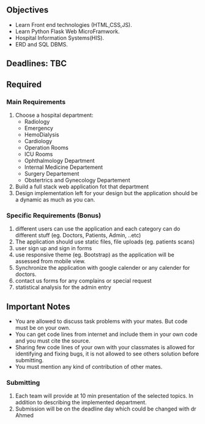 ## Objectives

* Learn Front end technologies (HTML,CSS,JS). 
* Learn Python Flask Web MicroFramwork. 
* Hospital Information Systems(HIS).
* ERD and SQL DBMS.

## Deadlines: TBC

## Required

### Main Requirements

1. Choose a hospital department:
    * Radiology
    * Emergency
    * HemoDialysis
    * Cardiology
    * Operation Rooms
    * ICU Rooms
    * Ophthalmology Department
    * Internal Medicine Departement
    * Surgery Departement
    * Obstertrics and Gynecology Departement
2. Build a full stack web application fot that department
3. Design implementation left for your design but the application should be a dynamic as much as you can.

### Specific Requirements (Bonus)

1. different users can use the application and each category can do different stuff (eg. Doctors, Patients, Admin, ..etc)
2. The application should use static files, file uploads (eg. patients scans)
3. user sign up and sign in forms
4. use responsive theme (eg. Bootstrap) as the application will be assessed from mobile view.
5. Synchronize the application with google calender or any calender for doctors.
6. contact us forms for any complains or special request
7. statistical analysis for the admin entry


## Important Notes 

* You are allowed to discuss task problems with your mates. But code must be on your own.
* You can get code lines from internet and include them in your own code and you must cite the source.
* Sharing few code lines of your own with your classmates is allowed for identifying and fixing bugs, it is not allowed to see others solution before submitting.
* You must mention any kind of contribution of other mates.

### Submitting

1. Each team will provide at 10 min presentation of the selected topics. In addition to describing the implemented department.
2. Submission will be on the deadline day which could be changed with dr Ahmed 
